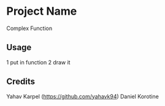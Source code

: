 # Project Name

Complex Function


## Usage

1 put in function
2 draw it



## Credits

Yahav Karpel (https://github.com/yahavk94)
Daniel Korotine
